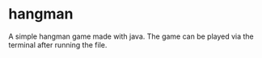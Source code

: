 # hangman
A simple hangman game made with java. The game can be played via the terminal after running the file.
